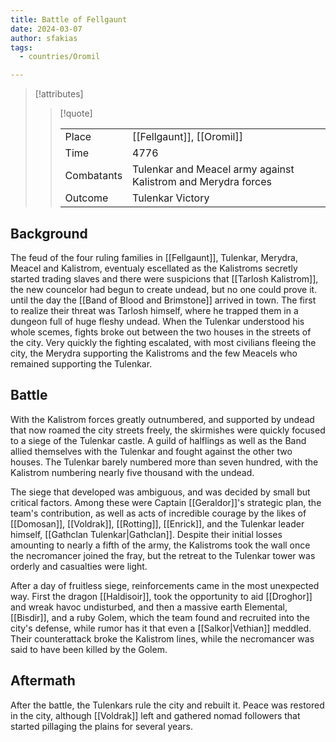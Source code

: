 ```yaml
---
title: Battle of Fellgaunt
date: 2024-03-07
author: sfakias
tags:
  - countries/Oromil

---
```

> [!attributes]
> 
> > [!quote]
> >
> > | | |
> > | --- | --- |
> > | Place | [[Fellgaunt]], [[Oromil]] |
> > | Time | 4776 |
> > | Combatants | Tulenkar and Meacel army against Kalistrom and Merydra forces |
> > | Outcome | Tulenkar Victory |

## Background

The feud of the four ruling families in [[Fellgaunt]], Tulenkar, Merydra, Meacel and Kalistrom, eventualy escellated as the Kalistroms secretly started trading slaves and there were suspicions that [[Tarlosh Kalistrom]], the new councelor had begun to create undead, but no one could prove it. until the day the [[Band of Blood and Brimstone]] arrived in town. The first to realize their threat was Tarlosh himself, where he trapped them in a dungeon full of huge fleshy undead. When the Tulenkar understood his whole scemes, fights broke out between the two houses in the streets of the city. Very quickly the fighting escalated, with most civilians fleeing the city, the Merydra supporting the Kalistroms and the few Meacels who remained supporting the Tulenkar.

## Battle

With the Kalistrom forces greatly outnumbered, and supported by undead that now roamed the city streets freely, the skirmishes were quickly focused to a siege of the Tulenkar castle. A guild of halflings as well as the Band allied themselves with the Tulenkar and fought against the other two houses. The Tulenkar barely numbered more than seven hundred, with the Kalistrom numbering nearly five thousand with the undead.

The siege that developed was ambiguous, and was decided by small but critical factors. Among these were Captain [[Geraldor]]'s strategic plan, the team's contribution, as well as acts of incredible courage by the likes of [[Domosan]], [[Voldrak]], [[Rotting]], [[Enrick]], and the Tulenkar leader himself, [[Gathclan Tulenkar|Gathclan]]. Despite their initial losses amounting to nearly a fifth of the army, the Kalistroms took the wall once the necromancer joined the fray, but the retreat to the Tulenkar tower was orderly and casualties were light.

After a day of fruitless siege, reinforcements came in the most unexpected way. First the dragon [[Haldisoir]], took the opportunity to aid [[Droghor]] and wreak havoc undisturbed, and then a massive earth Elemental, [[Bisdir]], and a ruby Golem, which the team found and recruited into the city's defense, while rumor has it that even a [[Salkor|Vethian]] meddled. Their counterattack broke the Kalistrom lines, while the necromancer was said to have been killed by the Golem.

## Aftermath

After the battle, the Tulenkars rule the city and rebuilt it. Peace was restored in the city, although [[Voldrak]] left and gathered nomad followers that started pillaging the plains for several years.